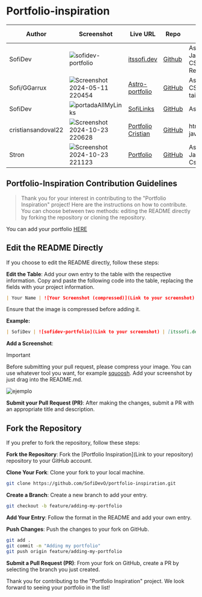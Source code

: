 # Portfolio-inspiration

| Author  | Screenshot                                                                                                                                        | Live URL                                                                 | Repo                                                           | Tech Stack                    |
| ------- | ------------------------------------------------------------------------------------------------------------------------------------------------- | ------------------------------------------------------------------------ | -------------------------------------------------------------- | ----------------------------- |
| SofiDev | ![sofidev-portfolio](https://github.com/SofiDevO/portfolio-inspiration/assets/102200061/2051a823-69dc-4067-b315-ced94d240a87)                     | [itssofi.dev](https://itssofi.dev/)                                      | [Github](https://github.com/SofiDevO/sofidev-portfolio-astro)  | Astro, Javascript, CSS, React |
| Sofi/GGarrux |![Screenshot 2024-05-11 220454](https://github.com/SofiDevO/portfolio-inspiration/assets/102200061/9b140159-e4e8-4598-b900-bc466ef5f377) | [Astro-portfolio](https://primer-blog-umber.vercel.app/)| [GitHub](https://github.com/SofiDevO/primer-blog) | Astro, CSS, tailwind,         |
| SofiDev| ![portadaAllMyLinks](https://github.com/user-attachments/assets/d185cc7f-5dba-47da-8217-a7559504da67) | [SofiLinks](https://allmylinks-ten.vercel.app/)| [GitHub](https://github.com/SofiDevO/allmylinks) | Astro, CSS    |
| cristiansandoval22| ![Screenshot 2024-10-23 220628](https://github.com/user-attachments/assets/1310611b-3864-482e-a994-fbf2ab346d3d) | [Portfolio Cristian](https://cristiansandoval22.github.io/crissandoval.com/)| [GitHub](https://github.com/cristiansandoval22/crissandoval.com) | html, css y javascript  |
| Stron | ![Screenshot 2024-10-23 221123](https://github.com/user-attachments/assets/06f604c2-e309-437a-a861-430bf0f6d7cb) | [Portfolio](https://portfolio-190.pages.dev/) | [GitHub](https://github.com/ElStron/portfolio) | Astro, Javascript, Css |




## Portfolio-Inspiration Contribution Guidelines

> Thank you for your interest in contributing to the "Portfolio Inspiration" project! Here are the instructions on how to contribute. You can choose between two methods: editing the README directly by forking the repository or cloning the repository.

You can add your portfolio [HERE](https://github.com/SofiDevO/portfolio-inspiration)

## Edit the README Directly

If you choose to edit the README directly, follow these steps:

**Edit the Table**: Add your own entry to the table with the respective information. Copy and paste the following code into the table, replacing the fields with your project information.

```markdown
| Your Name | ![Your Screenshot (compressed)](Link to your screenshot) | [Your Portfolio URL](Link to your portfolio) | [GitHub Link to Your Repository](Link to your repository) | Technologies Used |
```

Ensure that the image is compressed before adding it.

**Example:**

```markdown
| SofiDev | ![sofidev-portfolio](Link to your screenshot) | [itssofi.dev](https://itssofi.dev/) | [GitHub](https://github.com/SofiDevO/sofidev-portfolio-astro) | Astro, Javascript, CSS, React |
```

**Add a Screenshot**:

> [!IMPORTANT]
> Before submitting your pull request, please compress your image. You can use whatever tool you want, for example [squoosh](https://squoosh.app/). Add your screenshot by just drag into the README.md.

![ejemplo](https://github.com/SofiDevO/portfolio-inspiration/assets/102200061/e22aee88-d824-4c98-8af8-93294a00f868)

**Submit your Pull Request (PR)**: After making the changes, submit a PR with an appropriate title and description.

## Fork the Repository

If you prefer to fork the repository, follow these steps:

**Fork the Repository**: Fork the [Portfolio Inspiration](Link to your repository) repository to your GitHub account.

**Clone Your Fork**: Clone your fork to your local machine.

```bash
git clone https://github.com/SofiDevO/portfolio-inspiration.git
```

**Create a Branch**: Create a new branch to add your entry.

```bash
git checkout -b feature/adding-my-portfolio
```

**Add Your Entry**: Follow the format in the README and add your own entry.

**Push Changes**: Push the changes to your fork on GitHub.

```bash
git add .
git commit -m "Adding my portfolio"
git push origin feature/adding-my-portfolio
```

**Submit a Pull Request (PR)**: From your fork on GitHub, create a PR by selecting the branch you just created.

Thank you for contributing to the "Portfolio Inspiration" project. We look forward to seeing your portfolio in the list!
